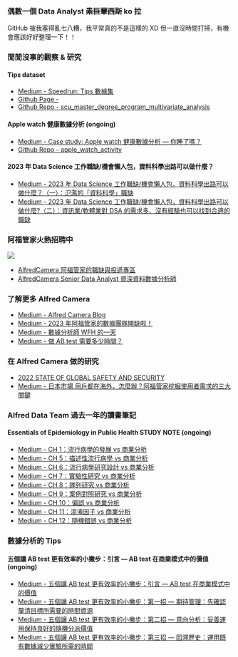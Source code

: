 ### 偶數一個 Data Analyst ~~素巨葷西斯~~ ko 拉

GitHub 被我塞得亂七八糟，我平常真的不是這樣的 XD
但一直沒時間打掃，有機會應該好好整理一下！！

### 閒閒沒事的觀察 & 研究

#### Tips dataset
 - [Medium - Speedrun: Tips 數據集](https://medium.com/the-whispers-of-a-data-analyst/speedrun-tips-數據集-515740298ebf)
 - [Github Page - ](https://seimwiwa.github.io/scu_master_degree_program_multivariate_analysis/2023_03_11_Tips.html)
 - [Github Repo - scu_master_degree_program_multivariate_analysis](https://github.com/seimwiwa/scu_master_degree_program_multivariate_analysis)

#### Apple watch 健康數據分析 (ongoing)
 - [Medium - Case study: Apple watch 健康數據分析 — 你睡了嗎？](https://medium.com/the-whispers-of-a-data-analyst/case-study-%E5%81%A5%E5%BA%B7%E6%95%B8%E6%93%9A%E5%88%86%E6%9E%90-%E4%BD%A0%E7%9D%A1%E4%BA%86%E5%97%8E-869e3295b6be)
 - [Github Repo - apple_watch_activity](https://github.com/seimwiwa/apple_watch_activity.git)

#### 2023 年 Data Science 工作職缺/機會懶人包，資料科學出路可以做什麼？

 - [Medium - 2023 年 Data Science 工作職缺/機會懶人包，資料科學出路可以做什麼？（一）：氾濫的「資料科學」職缺](https://medium.com/@bananish.cyk/2023-年-data-science-工作職缺-機會懶人包-資料科學出路可以做什麼-一-氾濫的-資料科學-職缺-bf3e358ef93d)
 - [Medium - 2023 年 Data Science 工作職缺/機會懶人包，資料科學出路可以做什麼?（二）：資訊業/軟體業對 DSA 的需求多、沒有經驗也可以找到合適的職缺](https://medium.com/@bananish.cyk/2023-年-data-science-工作職缺-機會懶人包-資料科學出路可以做什麼-二-資訊業-軟體業對-dsa-的需求多-沒有經驗也可以找到合適的職缺-cc8a74b17fc0)

### 阿福管家火熱招聘中

![](https://alfred.camera/rebranding-static/logo.svg)

 - [AlfredCamera 阿福管家的職缺與投遞專區](https://alfred.teamdoor.io/)
 - [AlfredCamera Senior Data Analyst 資深資料數據分析師](https://alfred.teamdoor.io/s/TNi9D9mu)

### 了解更多 Alfred Camera

 - [Medium - Alfred Camera Blog](https://medium.com/alfredcamera)
 - [Medium - 2023 年阿福管家的數據團隊開缺啦！](https://medium.com/alfredcamera/2023-年阿福管家的數據團隊開缺啦-e614fcea7f41)
 - [Medium - 數據分析師 WFH 的一天](https://medium.com/alfredcamera/數據分析師-wfh-的一天-79b959e43e70)
 - [Medium - 做 AB test 需要多少時間？](https://medium.com/alfredcamera/%E5%81%9A-ab-test-%E9%9C%80%E8%A6%81%E5%A4%9A%E5%B0%91%E6%99%82%E9%96%93-c401fbe00eb0)

### 在 Alfred Camera 做的研究

- [2022 STATE OF GLOBAL SAFETY AND SECURITY](https://alfred.camera/state-of-security/en/2022/)
- [Medium - 日本市場 用戶都在海外，怎麼辦？阿福管家挖掘使用者需求的三大關鍵](https://medium.com/alfredcamera/阿福管家-寶寶-兒童攝影機使用習慣-95f3a0f3e0d0)

### Alfred Data Team 過去一年的讀書筆記

#### Essentials of Epidemiology in Public Health STUDY NOTE (ongoing)

 - [Medium - CH 1：流行病學的發展 vs 商業分析](https://medium.com/the-whispers-of-a-data-analyst/ch-1-the-approach-and-evolution-of-epidemiology-6f2e0dbbfd27)
 - [Medium - CH 5：描述性流行病學 vs 商業分析](https://medium.com/the-whispers-of-a-data-analyst/ch-5-描述性流行病學-vs-商業分析-61cdd630fcc9) 
 - [Medium - CH 6：流行病學研究設計 vs 商業分析](https://medium.com/the-whispers-of-a-data-analyst/ch-6-流行病學研究設計-vs-商業分析-c9d039187c5d)
 - [Medium - CH 7：實驗性研究 vs 商業分析](https://medium.com/the-whispers-of-a-data-analyst/ch-7-實驗性研究-vs-商業分析-634053471331)
 - [Medium - CH 8：隊列研究 vs 商業分析](https://medium.com/the-whispers-of-a-data-analyst/ch-8-隊列研究-vs-商業分析-237474dec6e9)
 - [Medium - CH 9：案例對照研究 vs 商業分析](https://medium.com/the-whispers-of-a-data-analyst/ch-9-案例對照研究-vs-商業分析-eff5a0e299ec)
 - [Medium - CH 10：偏誤 vs 商業分析](https://medium.com/the-whispers-of-a-data-analyst/ch-10-偏誤-vs-商業分析-d7ccb1f62051)
 - [Medium - CH 11：混淆因子 vs 商業分析](https://medium.com/the-whispers-of-a-data-analyst/ch-10-混淆因子-vs-商業分析-20e8f28db6e6)
 - [Medium - CH 12：隨機錯誤 vs 商業分析](https://medium.com/the-whispers-of-a-data-analyst/ch-12-隨機錯誤-vs-商業分析-1611b9ae4da8)

### 數據分析的 Tips

#### 五個讓 AB test 更有效率的小撇步：引言 — AB test 在商業模式中的價值 (ongoing)

 - [Medium - 五個讓 AB test 更有效率的小撇步：引言 — AB test 在商業模式中的價值](https://medium.com/@bananish.cyk/五個讓-ab-test-更有效率的小撇步-一-引言-ab-test-在商業模式中的價值-567dae001972)
 - [Medium - 五個讓 AB test 更有效率的小撇步：第一招 — 期待管理：先確認釐清目標所需要的時間資源](https://medium.com/@bananish.cyk/五個讓-ab-test-更有效率的小撇步-第一招-期待管理-先確認釐清目標所需要的時間資源-53d3bf72460e)
 - [Medium - 五個讓 AB test 更有效率的小撇步：第二招 — 意向分析：妥善運用保持良好的隨機分派價值](https://medium.com/@bananish.cyk/五個讓-ab-test-更有效率的小撇步-第二招-意向分析-妥善運用保持良好的隨機分派價值-b201a568239c)
 - [Medium - 五個讓 AB test 更有效率的小撇步：第三招 — 回溯歷史：運用既有數據減少實驗所需的時間](https://medium.com/@bananish.cyk/五個讓-ab-test-更有效率的小撇步-第三招-回溯歷史-運用既有數據減少實驗所需的時間-d2b97ceffe59)

